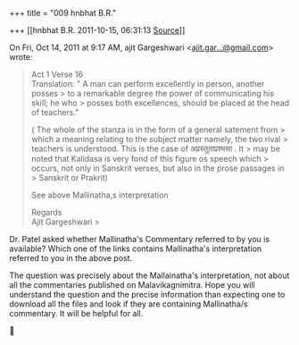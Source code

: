 +++
title = "009 hnbhat B.R."

+++
[[hnbhat B.R.	2011-10-15, 06:31:13 [Source](https://groups.google.com/g/samskrita/c/OoGeAs18djo)]]



On Fri, Oct 14, 2011 at 9:17 AM, ajit Gargeshwari \<[ajit.gar...@gmail.com]()\> wrote:  

> Act 1 Verse 16  
> Translation: " A man can perform excellently in person, another posses > to a remarkable degree the power of communicating his skill; he who > posses both excellences, should be placed at the head of teachers."  
>   
> ( The whole of the stanza is in the form of a general satement from > which a meaning relating to the subject matter namely, the two rival > teachers is understood. This is the case of अप्रस्तुताप्रश्मसा . It > may be noted that Kalidasa is very fond of this figure os speech which > occurs, not only in Sanskrit verses, but also in the prose passages in > Sanskrit or Prakrit)  
>   
> >   
> See above Mallinatha,s interpretation  
>   
> Regards  
> Ajit Gargeshwari >
> 
> > 
> > 
> > 
> >   
>   
> > 
> > 

  

Dr. Patel asked whether Mallinatha's Commentary referred to by you is available? Which one of the links contains Mallinatha's interpretation referred to you in the above post.

  

The question was precisely about the Mallainatha's interpretation, not about all the commentaries published on Malavikagnimitra. Hope you will understand the question and the precise information than expecting one to download all the files and look if they are containing Mallinatha/s commentary. It will be helpful for all.

  

  





